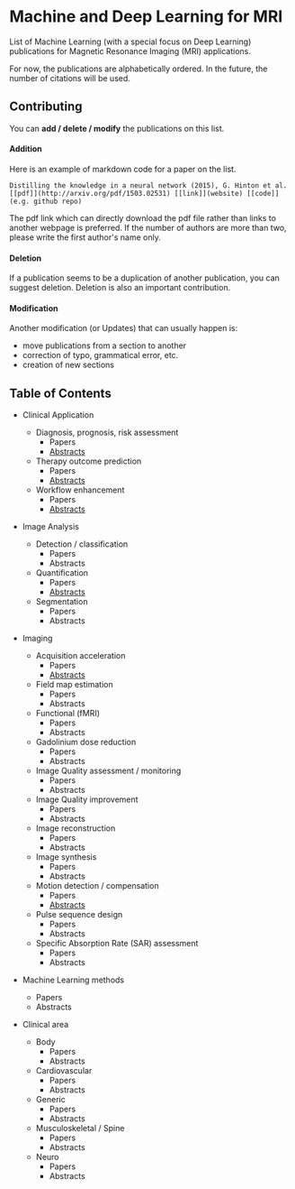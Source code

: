 # Machine and Deep Learning for MRI
List of Machine Learning (with a special focus on Deep Learning) publications for Magnetic Resonance Imaging (MRI) applications.

For now, the publications are alphabetically ordered. In the future, the number of citations will be used.

## Contributing
You can **add / delete / modify** the publications on this list.

#### Addition
Here is an example of markdown code for a paper on the list.

`Distilling the knowledge in a neural network (2015), G. Hinton et al. [[pdf]](http://arxiv.org/pdf/1503.02531) [[link]](website) [[code]](e.g. github repo)`

The pdf link which can directly download the pdf file rather than links to another webpage is preferred. If the number of authors are more than two, please write the first author's name only.

#### Deletion
If a publication seems to be a duplication of another publication, you can suggest deletion. Deletion is also an important contribution.

#### Modification
Another modification (or Updates) that can usually happen is:
- move publications from a section to another
- correction of typo, grammatical error, etc.
- creation of new sections


## Table of Contents
- Clinical Application
  - Diagnosis, prognosis, risk assessment
    - Papers
    - [Abstracts](https://github.com/JoaoTourais/Deep-Learning-for-MRI/blob/master/Clinical_Application/Diagnosis_Prognosis_Risk_Assessment/Abstracts.md)
  - Therapy outcome prediction
    - Papers
    - [Abstracts](https://github.com/JoaoTourais/Deep-Learning-for-MRI/blob/master/Clinical_Application/Therapy_Outcome_Prediction/Abstracts.md)
  - Workflow enhancement
    - Papers
    - [Abstracts](https://github.com/JoaoTourais/Deep-Learning-for-MRI/blob/master/Clinical_Application/Workflow_Enhancement/Abstracts.md)
- Image Analysis
  - Detection / classification
    - Papers
    - Abstracts
  - Quantification
    - Papers
    - [Abstracts](https://github.com/JoaoTourais/Deep-Learning-for-MRI/blob/master/Image_Analysis/Quantification/Abstracts.md)
  - Segmentation
    - Papers
    - Abstracts
- Imaging
  - Acquisition acceleration
    - Papers
    - [Abstracts](https://github.com/JoaoTourais/Deep-Learning-for-MRI/blob/master/Imaging/Acquisition_Acceleration/Abstracts.md)
  - Field map estimation
    - Papers
    - Abstracts
  - Functional (fMRI)
    - Papers
    - Abstracts
  - Gadolinium dose reduction
    - Papers
    - Abstracts
  - Image Quality assessment / monitoring
    - Papers
    - Abstracts
  - Image Quality improvement
    - Papers
    - Abstracts
  - Image reconstruction
    - Papers
    - Abstracts
  - Image synthesis
    - Papers
    - Abstracts
  - Motion detection / compensation
    - Papers
    - [Abstracts](https://github.com/JoaoTourais/Deep-Learning-for-MRI/blob/master/Imaging/Motion_Detection_Compensation/Abstracts.md)
  - Pulse sequence design
    - Papers
    - Abstracts
  - Specific Absorption Rate (SAR) assessment
    - Papers
    - Abstracts
- Machine Learning methods
  - Papers
  - Abstracts

- Clinical area
  - Body
    - Papers
    - Abstracts
  - Cardiovascular
    - Papers
    - Abstracts
  - Generic
    - Papers
    - Abstracts
  - Musculoskeletal / Spine
    - Papers
    - Abstracts
  - Neuro
    - Papers
    - Abstracts

